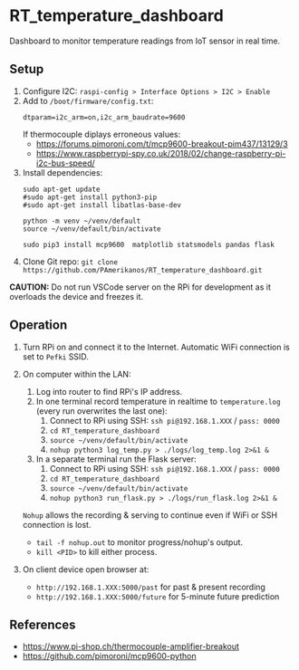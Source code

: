 # RT_temperature_dashboard
Dashboard to monitor temperature readings from IoT sensor in real time.

## Setup
1. Configure I2C: `raspi-config > Interface Options > I2C > Enable`
2. Add to `/boot/firmware/config.txt`:
    ```
    dtparam=i2c_arm=on,i2c_arm_baudrate=9600
    ```
    If thermocouple diplays erroneous values:
    - https://forums.pimoroni.com/t/mcp9600-breakout-pim437/13129/3
    - https://www.raspberrypi-spy.co.uk/2018/02/change-raspberry-pi-i2c-bus-speed/
3. Install dependencies: 
    ```
    sudo apt-get update
    #sudo apt-get install python3-pip
    #sudo apt-get install libatlas-base-dev
    
    python -m venv ~/venv/default
    source ~/venv/default/bin/activate

    sudo pip3 install mcp9600  matplotlib statsmodels pandas flask
    ```
4. Clone Git repo: `git clone https://github.com/PAmerikanos/RT_temperature_dashboard.git`

**CAUTION:** Do not run VSCode server on the RPi for development as it overloads the device and freezes it.

## Operation
1. Turn RPi on and connect it to the Internet. Automatic WiFi connection is set to `Pefki` SSID.
2. On computer within the LAN:
    1. Log into router to find RPi's IP address.
    2. In one terminal record temperature in realtime to `temperature.log` (every run overwrites the last one):
        1. Connect to RPi using SSH: `ssh pi@192.168.1.XXX` / `pass: 0000`
        2. `cd RT_temperature_dashboard`
        3. `source ~/venv/default/bin/activate`
        4. `nohup python3 log_temp.py > ./logs/log_temp.log 2>&1 &`
    3. In a separate terminal run the Flask server:
        1. Connect to RPi using SSH: `ssh pi@192.168.1.XXX` / `pass: 0000`
        2. `cd RT_temperature_dashboard`
        3. `source ~/venv/default/bin/activate`
        4. `nohup python3 run_flask.py > ./logs/run_flask.log 2>&1 &`

    `Nohup` allows the recording & serving to continue even if WiFi or SSH connection is lost.
    - `tail -f nohup.out` to monitor progress/nohup's output.
    - `kill <PID>` to kill either process.
5. On client device open browser at:
    - `http://192.168.1.XXX:5000/past` for past & present recording
    - `http://192.168.1.XXX:5000/future` for 5-minute future prediction

## References
- https://www.pi-shop.ch/thermocouple-amplifier-breakout
- https://github.com/pimoroni/mcp9600-python
